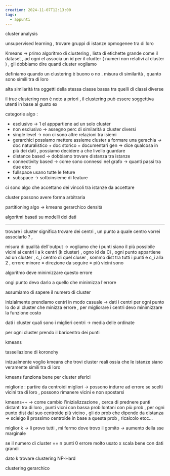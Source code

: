 ```yaml
---
creation: 2024-11-07T12:13:00
tags:
  - appunti
---
```

cluster analysis

unsupervised learning , trovare gruppi di istanze opmogenee tra di loro

Kmeans -> primo algoritmo di clustering , lista di etichette grande come il dataset , ad ogni el associa un id per il cludter ( numeri non relativi al cluster ) , gli dobbiamo dire quanti cluster vogliamo

definiamo quando un clustering è buono o no . misura di similarità , quanto sono simili tra di loro 

alta similarità tra oggetti della stessa classe bassa tra quelli di classi diverse 

il true clustering non è noto a priori , il clustering può essere soggettiva utenti in base al gusto ex 

categorie algo :
+ esclusivo -> 1 el apppartiene ad un solo cluster
+ non esclusivo -> assegno perc di similarità a cluster diversi 
+ single level -> non ci sono altre relazioni tra isiemi 
+ gerarchici possiamo mettere assieme cluster a formare una gerachia -> doc naturalistico + doc storico = documentari gen -> dice qualcosa in più dei dati , possiamo decidere a che livello guardare 
+ distance based -> dobbiamo trovare distanza tra istanze 
+ connectivity based -> come sono connessi nel grafo -> quanti passi tra due etcc 
+ fullspace usano tutte le feture
+ subspace -> sottoinsieme di feature

ci sono algo che accettano dei vincoli tra istanze da accettare 

cluster possono avere forma arbitraria 

partitioning algo -> kmeans
gerarchico
densità

algoritmi basati su modelli dei dati 

---

trovare i cluster significa trovare dei centri , un punto a quale centro vorrei associarlo ? , 

misura di qualità dell'output -> vogliamo che i punti siano il più possibile vicini ai centri 
i a k centri (k cluster) , ogno id da Ci , ogni punto appartiene ad un cluster , c_i centro di quel cluser , sommo dist tra tutti i punti e c_i alla 2 , errore minore = direzione da seguire = più vicini sono 

algoritmo deve minimizzare questo errore 

ongi punto devo darlo a quello che minimizza l'errore 

assumiamo di sapere il numero di cluster

inizialmente prendiamo centri in modo casuale -> dati i centri per ogni punto lo do al cluster che minizza errore , per migliorare i centri devo minimizzare la funzione costo 

dati i cluster quali sono i miglieri centri -> media delle ordinate 

per ogni cluster prendo il baricentro dei punti

kmeans

tassellazione di koronohy

inizualmente voglio kmeans che trovi cluster reali ossia che le istanze siano veramente simili tra di loro

kmeans funziona bene per cluster sferici 

migliorie : 
partire da centroidi migliori -> possono indurre ad errore se scelti vicini tra di loro , possono rimanere vicini e non spostarsi 

kmeans++ -> come cambio l'inizializzazione , cerca di prednere punti distanti tra di loro , punti vicni con bassa prob lontani con più prob , per ogni punto dist dal suo centroide più vicino , gli do prob che dipende da distanza -> scielgo il prossimo centroide in base a questa prob , ricalcolo etcc... 

miglior k -> li provo tutti , mi fermo dove trovo il gomito -> aumento della sse marginale 

se il numero di cluster == n punti 0 errore 
molto usato x scala bene con dati grandi

dato k trovare clustering NP-Hard 

clustering gerarchico